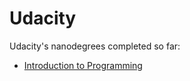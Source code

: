 # Udacity

Udacity's nanodegrees completed so far:
* [Introduction to Programming](https://github.com/pfrazao/udacity-introduction-to-programming)
